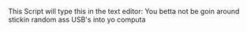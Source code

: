 This Script will type this in the text editor: You betta not be goin around stickin random ass USB's into yo computa

